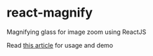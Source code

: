 # react-magnify
Magnifying glass for image zoom using ReactJS

Read [this article](http://blog.sodhanalibrary.com/2017/03/react-magnify-magnifying-glass-for.html#.WM53LRBqYt9) for usage and demo
